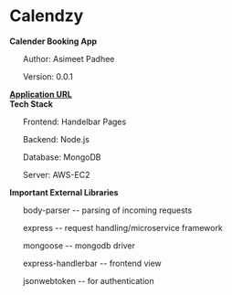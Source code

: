 # Calendzy
<b>Calender Booking App</b>
<ul>Author: Asimeet Padhee</ul>
<ul>Version: 0.0.1</ul>
<b>
  <a href="http://18.206.158.114:3009">Application URL</a>
</b>
<br/>
<b>Tech Stack</b>
<ul>Frontend: Handelbar Pages</ul>
<ul>Backend: Node.js</ul>
<ul>Database: MongoDB</ul>
<ul>Server: AWS-EC2</ul>
<b>Important External Libraries</b>
<ul>body-parser -- parsing of incoming requests</ul>
<ul>express -- request handling/microservice framework</ul>
<ul>mongoose -- mongodb driver</ul>
<ul>express-handlerbar -- frontend view</ul>
<ul>jsonwebtoken --  for authentication</ul>
